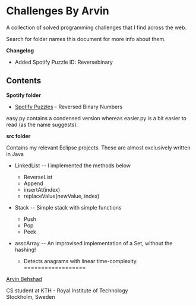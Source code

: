 Challenges By Arvin
=================

A collection of solved programming challenges that I find across the web.

Search for folder names this document for more info about them.

**Changelog**
* Added Spotify Puzzle ID: Reversebinary


Contents
---

**Spotify folder**

* [Spotify Puzzles](https://labs.spotify.com/puzzles/) - Reversed Binary Numbers

 easy.py contains a condensed version whereas easier.py is a bit easier to read (as the name suggests).

**src folder**

Contains my relevant Eclipse projects. These are almost exclusively written in Java

* LinkedList -- I implemented the methods below
	* ReverseList
	* Append
	* insertAt(index)
	* replaceValue(newValue, index)

* Stack -- Simple stack with simple functions
	* Push
	* Pop
	* Peek


* asscArray -- An improvised implementation of a Set, without the hashing!
	* Detects anagrams with linear time-complexity.
==================

[Arvin Behshad](http://arvinb.com)

CS student at KTH - Royal Institute of Technology  
Stockholm, Sweden
